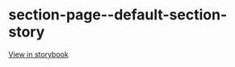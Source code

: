 # section-page--default-section-story

[View in storybook](https://raw.githack.com/Independent-Digital-News-and-Media-Ltd/standard-pwamp-sb/PR-491-sb/index.html?path=/story/section-page--default-section-story)